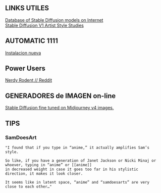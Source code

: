 
## LINKS UTILES ##   

[Database of Stable Diffusion models on Internet](https://rentry.org/sdmodels#copeseethemald-berry200_20400ckpt-samdoesart-fa49a214)   
[Stable Diffusion V1 Artist Style Studies](https://proximacentaurib.notion.site/e28a4f8d97724f14a784a538b8589e7d?v=ab624266c6a44413b42a6c57a41d828c)   

## AUTOMATIC 1111  ##   

[Instalacion nueva](https://stable-diffusion-art.com/install-windows/)

## Power Users  ##   

[Nerdy Rodent // Reddit](https://twitter.com/NerdyRodent)   

## GENERADORES de IMAGEN on-line ##   

[ Stable Diffusion fine tuned on Midjourney v4 images.](https://replicate.com/prompthero/openjourney)   

## TIPS ##   

### SamDoesArt ###   
```text
"I found that if you type in “anime,” it actually amplifies Sam’s style.

So like, if you have a generation of Janet Jackson or Nicki Minaj or whoever, typing in “anime” or [[anime]]
in decreased weight in case it goes too far in his stylistic direction, it makes it look closer.

It seems like in latent space, “anime” and “samdoesarts” are very close to each other…"
```
